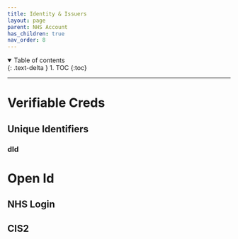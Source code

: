 ```yaml
---
title: Identity & Issuers
layout: page
parent: NHS Account
has_children: true
nav_order: 8
---
```



<details open markdown="block">
  <summary>
    Table of contents
  </summary>
  {: .text-delta }
1. TOC
{:toc}
</details>

<hr/>

# Verifiable Creds

## Unique Identifiers
### dId  

# Open Id
## NHS Login
## CIS2

